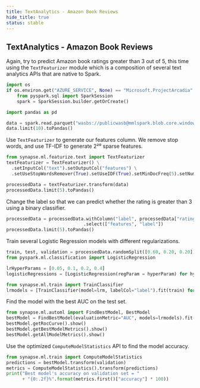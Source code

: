 ```yaml
---
title: TextAnalytics - Amazon Book Reviews
hide_title: true
status: stable
---
```

## TextAnalytics - Amazon Book Reviews

Again, try to predict Amazon book ratings greater than 3 out of 5, this time using
the `TextFeaturizer` module which is a composition of several text analytics APIs that
are native to Spark.


```python
import os
if os.environ.get("AZURE_SERVICE", None) == "Microsoft.ProjectArcadia":
    from pyspark.sql import SparkSession
    spark = SparkSession.builder.getOrCreate()
```


```python
import pandas as pd
```


```python
data = spark.read.parquet("wasbs://publicwasb@mmlspark.blob.core.windows.net/BookReviewsFromAmazon10K.parquet")
data.limit(10).toPandas()
```

Use `TextFeaturizer` to generate our features column.  We remove stop words, and use TF-IDF
to generate 2²⁰ sparse features.


```python
from synapse.ml.featurize.text import TextFeaturizer
textFeaturizer = TextFeaturizer() \
  .setInputCol("text").setOutputCol("features") \
  .setUseStopWordsRemover(True).setUseIDF(True).setMinDocFreq(5).setNumFeatures(1 << 16).fit(data)
```


```python
processedData = textFeaturizer.transform(data)
processedData.limit(5).toPandas()
```

Change the label so that we can predict whether the rating is greater than 3 using a binary
classifier.


```python
processedData = processedData.withColumn("label", processedData["rating"] > 3) \
                             .select(["features", "label"])
processedData.limit(5).toPandas()
```

Train several Logistic Regression models with different regularizations.


```python
train, test, validation = processedData.randomSplit([0.60, 0.20, 0.20])
from pyspark.ml.classification import LogisticRegression

lrHyperParams = [0.05, 0.1, 0.2, 0.4]
logisticRegressions = [LogisticRegression(regParam = hyperParam) for hyperParam in lrHyperParams]

from synapse.ml.train import TrainClassifier
lrmodels = [TrainClassifier(model=lrm, labelCol="label").fit(train) for lrm in logisticRegressions]
```

Find the model with the best AUC on the test set.


```python
from synapse.ml.automl import FindBestModel, BestModel
bestModel = FindBestModel(evaluationMetric="AUC", models=lrmodels).fit(test)
bestModel.getRocCurve().show()
bestModel.getBestModelMetrics().show()
bestModel.getAllModelMetrics().show()
```

Use the optimized `ComputeModelStatistics` API to find the model accuracy.


```python
from synapse.ml.train import ComputeModelStatistics
predictions = bestModel.transform(validation)
metrics = ComputeModelStatistics().transform(predictions)
print("Best model's accuracy on validation set = "
      + "{0:.2f}%".format(metrics.first()["accuracy"] * 100))
```
